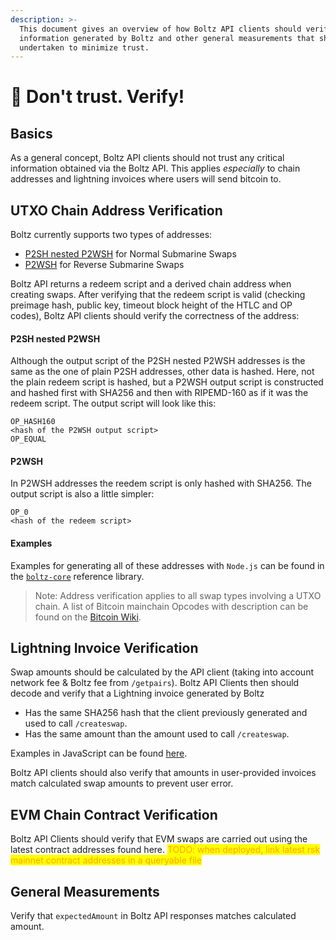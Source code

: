 ```yaml
---
description: >-
  This document gives an overview of how Boltz API clients should verify
  information generated by Boltz and other general measurements that should be
  undertaken to minimize trust.
---
```


# 🚫 Don't trust. Verify!

## Basics

As a general concept, Boltz API clients should not trust any critical information obtained via the Boltz API. This applies _especially_ to chain addresses and lightning invoices where users will send bitcoin to.

## UTXO Chain Address Verification

Boltz currently supports two types of addresses:

* [P2SH nested P2WSH](https://github.com/bitcoin/bips/blob/master/bip-0141.mediawiki#user-content-P2WSH\_nested\_in\_BIP16\_P2SH) for Normal Submarine Swaps
* [P2WSH](https://github.com/bitcoin/bips/blob/master/bip-0141.mediawiki#user-content-P2WSH) for Reverse Submarine Swaps

Boltz API returns a redeem script and a derived chain address when creating swaps. After verifying that the redeem script is valid (checking preimage hash, public key, timeout block height of the HTLC and OP codes), Boltz API clients should verify the correctness of the address:

#### P2SH nested P2WSH

Although the output script of the P2SH nested P2WSH addresses is the same as the one of plain P2SH addresses, other data is hashed. Here, not the plain redeem script is hashed, but a P2WSH output script is constructed and hashed first with SHA256 and then with RIPEMD-160 as if it was the redeem script. The output script will look like this:

```
OP_HASH160
<hash of the P2WSH output script>
OP_EQUAL
```

#### P2WSH

In P2WSH addresses the reedem script is only hashed with SHA256. The output script is also a little simpler:

```
OP_0
<hash of the redeem script>
```

#### Examples

Examples for generating all of these addresses with `Node.js` can be found in the [`boltz-core`](https://github.com/BoltzExchange/boltz-core/blob/master/lib/swap/Scripts.ts) reference library.

> Note: Address verification applies to all swap types involving a UTXO chain. A list of Bitcoin mainchain Opcodes with description can be found on the [Bitcoin Wiki](https://en.bitcoin.it/wiki/Script).

## Lightning Invoice Verification

Swap amounts should be calculated by the API client (taking into account network fee & Boltz fee from `/getpairs`). Boltz API Clients then should decode and verify that a Lightning invoice generated by Boltz

* Has the same SHA256 hash that the client previously generated and used to call `/createswap`.
* Has the same amount than the amount used to call `/createswap`.

Examples in JavaScript can be found [here](https://github.com/BoltzExchange/boltz-web-app/blob/main/src/utils/validation.js).

Boltz API clients should also verify that amounts in user-provided invoices match calculated swap amounts to prevent user error.

## EVM Chain Contract Verification

Boltz API Clients should verify that EVM swaps are carried out using the latest contract addresses found here. <mark style="color:orange;">TODO: when deployed, link latest rsk mainnet contract addresses in a queryable file</mark>

## General Measurements

Verify that `expectedAmount` in Boltz API responses matches calculated amount.
